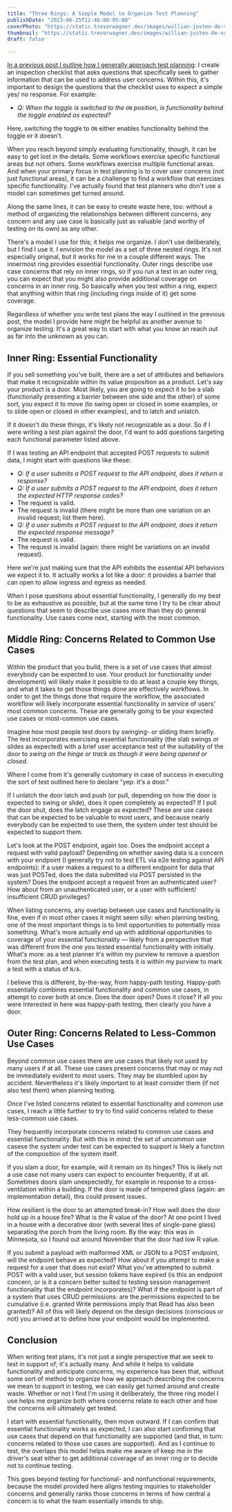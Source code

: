 ```yaml
---
title: "Three Rings: A Simple Model to Organize Test Planning"
publishDate: "2023-06-25T12:46:00-05:00"
coverPhoto: "https://static.trevorwagner.dev/images/willian-justen-de-vasconcellos-rM9V6BjNaKM-unsplash/1200x800.jpg"
thumbnail: "https://static.trevorwagner.dev/images/willian-justen-de-vasconcellos-rM9V6BjNaKM-unsplash/300x200.jpg"
draft: false

---
```


[In a previous post I outline how I generally approach test planning](/blog/posts/how-i-write-test-plans-for-new-functionality/): I create an inspection checklist that asks questions that specifically seek to gather information that can be used to address user concerns. Within this, it's important to design the questions that the checklist uses to expect a simple yes/ no response. For example:

- *Q: When the toggle is switched to the `ON` position, is functionality behind the toggle enabled as expected?*

Here, switching the toggle to `ON` either enables functionality behind the toggle or it doesn't.

When you reach beyond simply evaluating functionality, though, it can be easy to get lost in the details. Some workflows exercise specific functional areas but not others. Some workflows exercise multiple functional areas. And when your primary focus in test planning is to cover user concerns (not just functional areas), it can be a challenge to find a workflow that exercises specific functionality. I've actually found that test planners who don't use a model can sometimes get turned around.  

Along the same lines, it can be easy to create waste here, too: without a method of organizing the relationships between different concerns, any concern and any use case is basically just as valuable (and worthy of testing on its own) as any other.

There's a model I use for this; it helps me organize.  I don't use deliberately, but I find I use it. I envision the model as a set of three nested rings. It's not especially original, but it works for me in a couple different ways. The innermost ring provides essential functionality. Outer rings describe use case concerns that rely on inner rings, so if you run a test in an outer ring, you can expect that you might also provide additional coverage on concerns in an inner ring. So basically when you test within a ring, expect that anything within that ring (including rings inside of it) get some coverage.

Regardless of whether you write test plans the way I outlined in the previous post, the model I provide here might be helpful as another avenue to organize testing. It's a great way to start with what you know an reach out as far into the unknown as you can.

## Inner Ring: Essential Functionality

If you sell something you've built, there are a set of attributes and behaviors that make it recognizable within its value proposition as a product. Let's say your product is a door. Most likely, you are going to expect it to be a slab (functionally presenting a barrier between one side and the other) of some sort, you expect it to move (to swing open or closed in some examples, or to slide open or closed in other examples), and to latch and unlatch.

If it doesn't do these things, it's likely not recognizable as a door. So if I were writing a test plan against the door, I'd want to add questions targeting each functional parameter listed above.

If I was testing an API endpoint that accepted POST requests to submit data, I might start with questions like these:

- *Q: If a user submits a POST request to the API endpoint, does it return a response?*
- *Q: If a user submits a POST request to the API endpoint, does it return the expected HTTP response codes?*
 - The request is valid.
 - The request is invalid (there might be more than one variation on an invalid request; list them here).
- *Q: If a user submits a POST request to the API endpoint, does it return the expected response message?*
 - The request is valid.
 - The request is invalid (again: there might be variations on an invalid request).

Here we're just making sure that the API exhibits the essential API behaviors we expect it to. It actually works a lot like a door: it provides a barrier that can open to allow ingress and egress as needed.

When I pose questions about essential functionality, I generally do my best to be as exhaustive as possible, but at the same time I try to be clear about questions that seem to describe use cases more than they do general functionality. Use cases come next, starting with the most common.

## Middle Ring: Concerns Related to Common Use Cases

Within the product that you build, there is a set of use cases that almost everybody can be expected to use. Your product (or functionality under development) will likely make it possible to do at least a couple key things, and what it takes to get those things done are effectively workflows. In order to get the things done that require the workflow, the associated workflow will likely incorporate essential functionality in service of users' most common concerns. These are generally going to be your expected use cases or most-common use cases.

Imagine how most people test doors by swinging- or sliding them briefly. The test incorporates exercising essential functionality (the slab swings or slides as expected) with a brief user acceptance test of the suitability of the door to *swing on the hinge or track as though it were being opened or closed*.

Where I come from it's generally customary in case of success in executing the sort of test outlined here to declare "yep: it's a door."

If I unlatch the door latch and push (or pull, depending on how the door is expected to swing or slide), does it open completely as expected? If I pull the door shut, does the latch engage as expected? These are use cases that can be expected to be valuable to most users, and because nearly everybody can be expected to use them, the system under test should be expected to support them.

Let's look at the POST endpoint, again too. Does the endpoint accept a request with valid payload? Depending on whether saving data is a concern with your endpoint (I generally try not to test ETL via e2e testing against API endpoints): if a user makes a request to a different endpoint for data that was just POSTed, does the data submitted via POST persisted in the system? Does the endpoint accept a request from an authenticated user? How about from an unauthenticated user, or a user with sufficient/ insufficient CRUD privileges?

When listing concerns, any overlap between use cases and functionality is fine, even if in most other cases it might seem silly: when planning testing, one of the most important things is to limit opportunities to potentially miss something. What's more actually end up with additional opportunities to coverage of your essential functionality — likely from a perspective that was different from the one you tested essential functionality with initially. What's more: as a test planner it's within my purview to remove a question from the test plan, and when executing tests it is within my purview to mark a test with a status of `N/A`.

I believe this is different, by-the-way, from happy-path testing. Happy-path essentially combines essential functionality and common use cases, in attempt to cover both at once. Does the door open? Does it close? If all you were interested in here was happy-path testing, then clearly you have a door.

## Outer Ring: Concerns Related to Less-Common Use Cases

Beyond common use cases there are use cases that likely not used by many users if at all. These use cases present concerns that may or may not be immediately evident to most users. They may be stumbled upon by accident. Nevertheless it's likely important to at least consider them (if not also test them) when planning testing.

Once I've listed concerns related to essential functionality and common use cases, I reach a little further to try to find valid concerns related to these less-common use cases.

They frequently incorporate concerns related to common use cases and essential functionality. But with this in mind: the set of uncommon use casese the system under test can be expected to support is likely a function of the composition of the system itself.

If you slam a door, for example, will it remain on its hinges? This is likely not a use case not many users can expect to encounter frequently, if at all. Sometimes doors slam unexpectedly, for example in response to a cross-ventilation within a building. If the door is made of tempered glass (again: an implementation detail), this could present issues.

How resilient is the door to an attempted break-in? How well does the door hold up in a house fire? What is the R value of the door? At one point I lived in a house with a decorative door (with several lites of single-pane glass) separating the porch from the living room. By the way: this was in Minnesota, so I found out around November that the door had low R value.

If you submit a payload with malformed XML or JSON to a POST endpoint, will the endpoint behave as expected? How about if you attempt to make a request for a user that does not exist? What you've attempted to submit POST with a valid user, but session tokens have expired (is this an endpoint concern, or is it a concern better suited to testing session management functionality that the endpoint incorporates)? What if the endpoint is part of a system that uses CRUD permissions: are the permissions expected to be cumulative (i.e. granted Write permissions imply that Read has also been granted)? All of this will likely depend on the design decisions (conscious or not) you arrived at to define how your endpoint would be implemented.

## Conclusion

When writing test plans, it's not just a single perspective that we seek to test in support of; it's actually many. And while it helps to validate functionality and anticipate concerns, my experience has been that, without some sort of method to organize how we approach describing the concerns we mean to support in testing, we can easily get turned around and create waste. Whether or not I find I'm using it deliberately, the three ring model I use helps me organize both where concerns relate to each other and how the concerns will ultimately get tested.

I start with essential functionality, then move outward. If I can confirm that essential functionality works as expected, I can also start confirming that use cases that depend on that functionality are supported (and that, in turn: concerns related to those use cases are supported).  And as I continue to test, the overlaps this model helps make me aware of keep me in the driver's seat either to get additional coverage of an inner ring or to decide not to continue testing.

This goes beyond testing for functional- and nonfunctional requirements, because the model provided here aligns testing inquiries to stakeholder concerns and generally ranks those concerns in terms of how central a concern is to what the team essentially intends to ship.